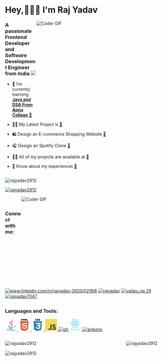 <h1 align="left">Hey,🧑🏻‍💻 I'm Raj Yadav</h1>

<img align='right' alt="Coder GIF" height=300 width=400 src="https://cdn.dribbble.com/users/730703/screenshots/6581243/avento.gif" />

<h3 align="left">A passionate Frontend Developer and Software Development Engineer from India <img src="https://media.giphy.com/media/WUlplcMpOCEmTGBtBW/giphy.gif" width="30"> 
</em></h3>

- 🌱 I’m currently learning  <a href='https://github.com/Rajyadav2912/Alpha-3.0_Java_with_DSA'>**Java and DSA From Apna Collage** 🔗 </a>  
  
- 👨‍💻 My Latest Project is <a href='https://rajyadav2912.github.io/Raj_Portfolio_2920'>🔗</a>

- 🛍 Design an E-commerce Shopping Website <a href='https://e-commerce-shopping-website-29.netlify.app'>🔗</a>

- 🎧 Design an Spotify Clone <a href='https://rajyadav2912.github.io/Spotify_Clone/'>🔗</a>
  
- 👨‍💻 All of my projects are available at <a href='https://rajyadav2912.github.io/Raj_Portfolio_2920'>🔗</a>

- 📄 Know about my experiences <a href='https://drive.google.com/file/d/1g_5Xw7dfygKwfaJa6N9LCg36MWV_2cHT/view?usp=sharing'>🔗</a>

## 
<p align="left"><img src="https://komarev.com/ghpvc/?username=rajyadav2912&label=Profile%20views&color=0e75b6&style=flat" alt="rajyadav2912" /></p>
<p align="left"><a href="https://github.com/ryo-ma/github-profile-trophy"><img src="https://github-profile-trophy.vercel.app/?username=rajyadav2912" alt="rajyadav2912"/></a></p>
<img align='right' alt="Coder GIF" height=300 width=450 src="https://miro.medium.com/max/1360/0*7Q3yvSIv_t0ioJ-Z.gif" />
<p align="left"><a href="https://twitter.com/" target="blank"><img src="https://img.shields.io/twitter/follow/?logo=twitter&style=for-the-badge" alt="" /></a></p>

##
<h3 align="left">Connect with me:</h3>
<p align="left">
<a href="https://www.linkedin.com/in/rajyadav-2920r0218j8/" target="_blank"><img align="center" src="https://raw.githubusercontent.com/rahuldkjain/github-profile-readme-generator/master/src/images/icons/Social/linked-in-alt.svg" alt="www.linkedin.com/in/rajyadav-2920r0218j8" height="30" width="40" /></a>     <a href="https://fb.com/rajyadav" target="_blank"><img align="center" src="https://raw.githubusercontent.com/rahuldkjain/github-profile-readme-generator/master/src/images/icons/Social/facebook.svg" alt="rajyadav" height="30" width="40" /></a>     <a href="https://instagram.com/yadav_raj.29" target="_blank"><img align="center" src="https://raw.githubusercontent.com/rahuldkjain/github-profile-readme-generator/master/src/images/icons/Social/instagram.svg" alt="yadav_raj.29" height="30" width="40" /></a>     <a href="https://www.leetcode.com/rajyadav7047" target="_blank"><img align="center" src="https://raw.githubusercontent.com/rahuldkjain/github-profile-readme-generator/master/src/images/icons/Social/leet-code.svg" alt="rajyadav7047" height="30" width="40" /></a> </p>

##
<h3 align="left">Languages and Tools:</h3>
<p align="left">  
  <a href="https://www.java.com" target="_blank" rel="noreferrer"> <img src="https://raw.githubusercontent.com/devicons/devicon/master/icons/java/java-original.svg" alt="java" width="40" height="40"/> </a> 
  <a href="https://www.w3.org/html/" target="_blank" rel="noreferrer"> <img src="https://raw.githubusercontent.com/devicons/devicon/master/icons/html5/html5-original-wordmark.svg" alt="html5" width="40" height="40"/> </a> 
    <a href="https://www.w3schools.com/css/" target="_blank" rel="noreferrer"> <img src="https://raw.githubusercontent.com/devicons/devicon/master/icons/css3/css3-original-wordmark.svg" alt="css3" width="40" height="40"/> </a>
   <a href="https://developer.mozilla.org/en-US/docs/Web/JavaScript" target="_blank" rel="noreferrer"> <img src="https://raw.githubusercontent.com/devicons/devicon/master/icons/javascript/javascript-original.svg" alt="javascript" width="40" height="40"/> </a> 
   <a href="https://git-scm.com/" target="_blank" rel="noreferrer"> <img src="https://www.vectorlogo.zone/logos/git-scm/git-scm-icon.svg" alt="git" width="40" height="40"/> </a> 
      <a href="https://reactjs.org/" target="_blank" rel="noreferrer"> <img src="https://raw.githubusercontent.com/devicons/devicon/master/icons/react/react-original-wordmark.svg" alt="react" width="40" height="40"/> </a> 
   <a href="https://www.arduino.cc/" target="_blank" rel="noreferrer"> <img src="https://cdn.worldvectorlogo.com/logos/arduino-1.svg" alt="arduino" width="40" height="40"/> </a>
  </p>


##
<p><img align="left" src="https://github-readme-stats.vercel.app/api/top-langs?username=rajyadav2912&show_icons=true&locale=en&layout=compact" alt="rajyadav2912"/></p>
<p>&nbsp;<img align="right" src="https://github-readme-stats.vercel.app/api?username=rajyadav2912&show_icons=true&locale=en" alt="rajyadav2912"/></p>
<p><img align="center" src="https://github-readme-streak-stats.herokuapp.com/?user=rajyadav2912&" alt="rajyadav2912" /></p>


